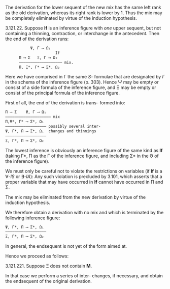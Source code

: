 
The derivation for the lower sequent of the new
mix has the same left rank as the old derivation,
whereas its right rank is lower by 1. Thus the mix
may be completely eliminated by virtue of the
induction hypothesis.

3.121.22. Suppose **If** is an inference figure with
*one* upper sequent, but not containing a thinning,
contraction, or interchange in the antecedent.
Then the end of the derivation runs:

```txt
           Ψ, Γ ⟶ Ω₁
                      If
      Π ⟶ Σ   Ξ, Γ ⟶ Ω₂
      ――――――――――――――――――― mix.
      Π, Ξ*, Γ* ⟶ Σ*, Ω₂
```

Here we have comprised in Γ the same *S*-
formulae that are designated by *Γ* in the schema of
the inference figure (p. 303). Hence Ψ may be
empty or consist of a side formula of the inference
figure, and Ξ may be empty or consist of the
principal formula of the inference figure.

First of all, the end of the derivation is trans-
formed into:

```txt
Π ⟶ Σ    Ψ, Γ ⟶ Ω₁
―――――――――――――――――――― mix
Π,Ψ*, Γ* ⟶ Σ*, Ω₁
―――――――――――――――――― possibly several inter-
Ψ, Γ*, Π ⟶ Σ*, Ω₁  changes and thinnings
――――――――――――――――――
Ξ, Γ*, Π ⟶ Σ*, Ω₂
```

The lowest inference is obviously an inference
figure of the same kind as **If** (taking Γ*, Π as the
Γ of the inference figure, and including Σ* in the Θ
of the inference figure).

We must only be careful not to violate the
restrictions on variables (if **If** is a ∀-*IS* or ∃-*IA*):
Any such violation is precluded by 3.101, which
asserts that a proper variable that may have
occurred in **If** cannot have occurred in Π and Σ.

The mix may be eliminated from the new
derivation by virtue of the induction hypothesis.

We therefore obtain a derivation with no mix
and which is terminated by the following inference
figure:

```txt
Ψ, Γ*, Π ⟶ Σ*, Ω₁
――――――――――――――――――
Ξ, Γ*, Π ⟶ Σ*, Ω₂
```

In general, the endsequent is not yet of the form
aimed at.

Hence we proceed as follows:

3.121.221. Suppose Ξ does not contain **M**.

In that case we perform a series of inter-
changes, if necessary, and obtain the endsequent of
the original derivation.
